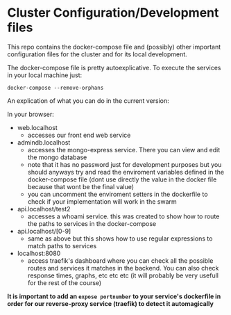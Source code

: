 # Cluster Configuration/Development files

This repo contains the docker-compose file and (possibly) other important configuration files for the cluster and for its local development.

The docker-compose file is pretty autoexplicative. To execute the services in your local machine just:

`docker-compose --remove-orphans`

An explication of what you can do in the current version:

In your browser:
- web.localhost
    - accesses our front end web service
- admindb.localhost
    - accesses the mongo-express service. There you can view and edit the mongo database
    - note that it has no password just for development purposes but you should anyways try and read the enviroment variables defined in the docker-compose file (dont use directly the value in the docker file because that wont be the final value)
    - you can uncomment the enviroment setters in the dockerfile to check if your implementation will work in the swarm
- api.localhost/test2
    - accesses a whoami service. this was created to show how to route the paths to services in the docker-compose
- api.localhost/[0-9]
    - same as above but this shows how to use regular expressions to match paths to services
- localhost:8080
    - access traefik's dashboard where you can check all the possible routes and services it matches in the backend. You can also check response times, graphs, etc etc etc (it will probably be very usefull for the rest of the course)

**It is important to add an `expose portnumber` to your service's dockerfile in order for our reverse-proxy service (traefik) to detect it automagically**